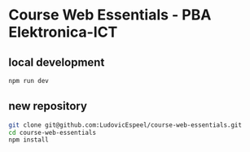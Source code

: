 # Course Web Essentials - PBA Elektronica-ICT

## local development

```bash
npm run dev
```
## new repository

```bash
git clone git@github.com:LudovicEspeel/course-web-essentials.git
cd course-web-essentials
npm install
```
